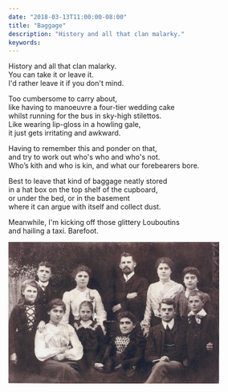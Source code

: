 ```yaml
---
date: "2018-03-13T11:00:00-08:00"
title: "Baggage"
description: "History and all that clan malarky."
keywords:
---
```


History and all that clan malarky.  
You can take it or leave it.  
I'd rather leave it if you don't mind.
 
Too cumbersome to carry about,  
like having to manoeuvre a four-tier wedding cake  
whilst running for the bus in sky-high stilettos.  
Like wearing lip-gloss in a howling gale,  
it just gets irritating and awkward.

Having to remember this and ponder on that,  
and try to work out who's who and who's not.  
Who’s kith and who is kin, and what our forebearers bore.

Best to leave that kind of baggage neatly stored  
in a hat box on the top shelf of the cupboard,  
or under the bed, or in the basement  
where it can argue with itself and collect dust.

Meanwhile, I'm kicking off those glittery Louboutins  
and hailing a taxi. Barefoot.

<img style="max-width:30em;" src="/images/Pepper-Family.jpg" alt="Pepper Family Picture"/>

